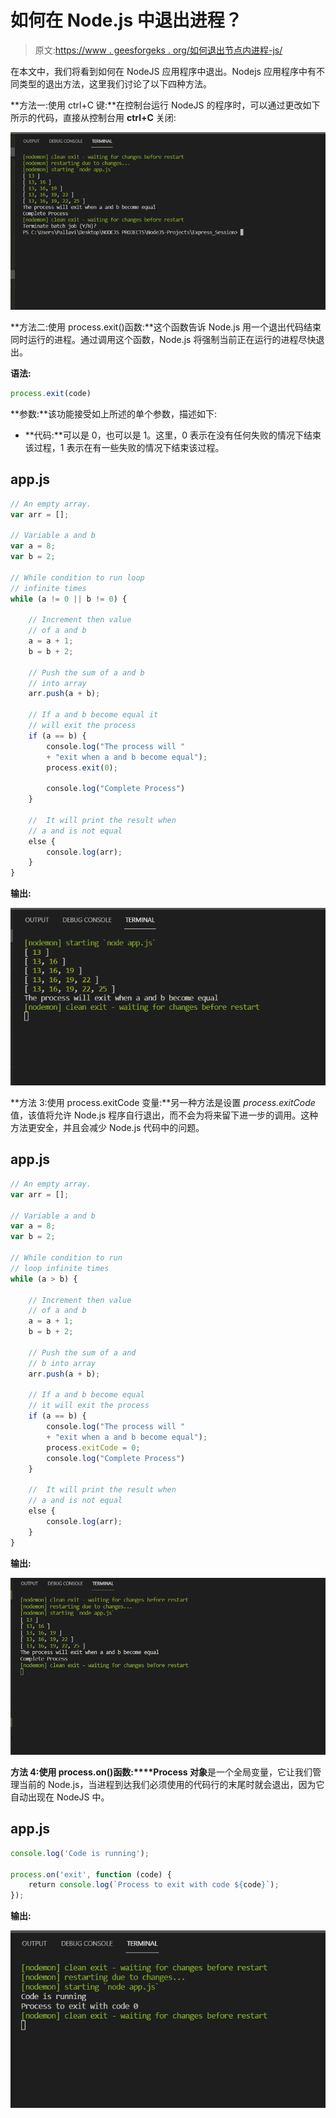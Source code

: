 # 如何在 Node.js 中退出进程？

> 原文:[https://www . geesforgeks . org/如何退出节点内进程-js/](https://www.geeksforgeeks.org/how-to-exit-process-in-node-js/)

在本文中，我们将看到如何在 NodeJS 应用程序中退出。Nodejs 应用程序中有不同类型的退出方法，这里我们讨论了以下四种方法。

**方法一:使用 ctrl+C 键:**在控制台运行 NodeJS 的程序时，可以通过更改如下所示的代码，直接从控制台用 **ctrl+C** 关闭:

![](img/0694dbb53931cf18850da2352e5f3785.png)

**方法二:使用 process.exit()函数:**这个函数告诉 Node.js 用一个退出代码结束同时运行的进程。通过调用这个函数，Node.js 将强制当前正在运行的进程尽快退出。

**语法:**

```js
process.exit(code)
```

**参数:**该功能接受如上所述的单个参数，描述如下:

*   **代码:**可以是 0，也可以是 1。这里，0 表示在没有任何失败的情况下结束该过程，1 表示在有一些失败的情况下结束该过程。

## app.js

```js
// An empty array.
var arr = [];

// Variable a and b
var a = 8;
var b = 2;

// While condition to run loop
// infinite times
while (a != 0 || b != 0) {

    // Increment then value
    // of a and b  
    a = a + 1;
    b = b + 2;

    // Push the sum of a and b
    // into array
    arr.push(a + b);

    // If a and b become equal it
    // will exit the process
    if (a == b) {
        console.log("The process will "
        + "exit when a and b become equal");
        process.exit(0);

        console.log("Complete Process")
    }

    //  It will print the result when
    // a and is not equal
    else {
        console.log(arr);
    }
}
```

**输出:**

![](img/a61fd27d9b41a2d83ef64410595aa116.png)

**方法 3:使用 process.exitCode 变量:**另一种方法是设置 *process.exitCode* 值，该值将允许 Node.js 程序自行退出，而不会为将来留下进一步的调用。这种方法更安全，并且会减少 Node.js 代码中的问题。

## app.js

```js
// An empty array.
var arr = [];

// Variable a and b
var a = 8;
var b = 2;

// While condition to run
// loop infinite times
while (a > b) {

    // Increment then value
    // of a and b
    a = a + 1;
    b = b + 2;

    // Push the sum of a and
    // b into array
    arr.push(a + b);

    // If a and b become equal
    // it will exit the process
    if (a == b) {
        console.log("The process will "
        + "exit when a and b become equal");
        process.exitCode = 0;
        console.log("Complete Process")
    }

    //  It will print the result when
    // a and is not equal
    else {
        console.log(arr);
    }
}
```

**输出:**

![](img/15cd27392b176831807bc2feccef72e4.png)

**方法 4:使用 process.on()函数:****Process 对象**是一个全局变量，它让我们管理当前的 Node.js，当进程到达我们必须使用的代码行的末尾时就会退出，因为它自动出现在 NodeJS 中。

## app.js

```js
console.log('Code is running');

process.on('exit', function (code) {
    return console.log(`Process to exit with code ${code}`);
});
```

**输出:**

![](img/bc993df753d4277efe71207f66bbb308.png)